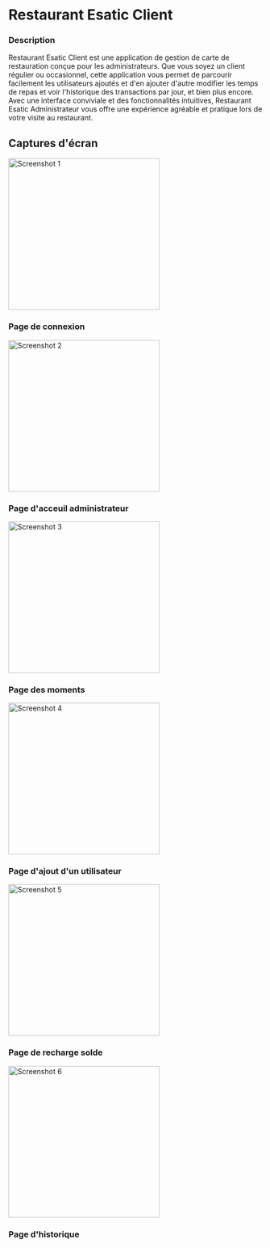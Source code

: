 <h1>Restaurant Esatic Client</h1>

<h3>Description</h3>
Restaurant Esatic Client est une application de gestion de carte de restauration conçue pour les administrateurs. Que vous soyez un client régulier ou occasionnel, cette application vous permet de parcourir facilement les utilisateurs ajoutés et d'en ajouter d'autre modifier les temps de repas et voir l'historique des transactions par jour, et bien plus encore. Avec une interface conviviale et des fonctionnalités intuitives, Restaurant Esatic Administrateur vous offre une expérience agréable et pratique lors de votre visite au restaurant.


## Captures d'écran

<img src="screenShot/screen1.jpg" alt="Screenshot 1" width="300">
<h3>Page de connexion</h3>

<img src="screenShot/screen2.jpg" alt="Screenshot 2" width="300">
<h3>Page d'acceuil administrateur</h3>

<img src="screenShot/screen3.jpg" alt="Screenshot 3" width="300">
<h3>Page des moments</h3>

<img src="screenShot/screen4.jpg" alt="Screenshot 4" width="300">
<h3>Page d'ajout d'un utilisateur</h3>

<img src="screenShot/screen5.jpg" alt="Screenshot 5" width="300">
<h3>Page de recharge solde</h3>

<img src="screenShot/screen6.jpg" alt="Screenshot 6" width="300">
<h3>Page d'historique</h3>



